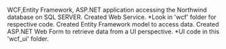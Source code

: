 WCF,Entity Framework, ASP.NET application accessing the Northwind database on SQL SERVER.
Created Web Service. *Look in 'wcf' folder for respective code.
Created Entity Framework model to access data.
Created ASP.NET Web Form to retrieve data from a UI perspective. *UI code in this 'wcf_ui' folder.
